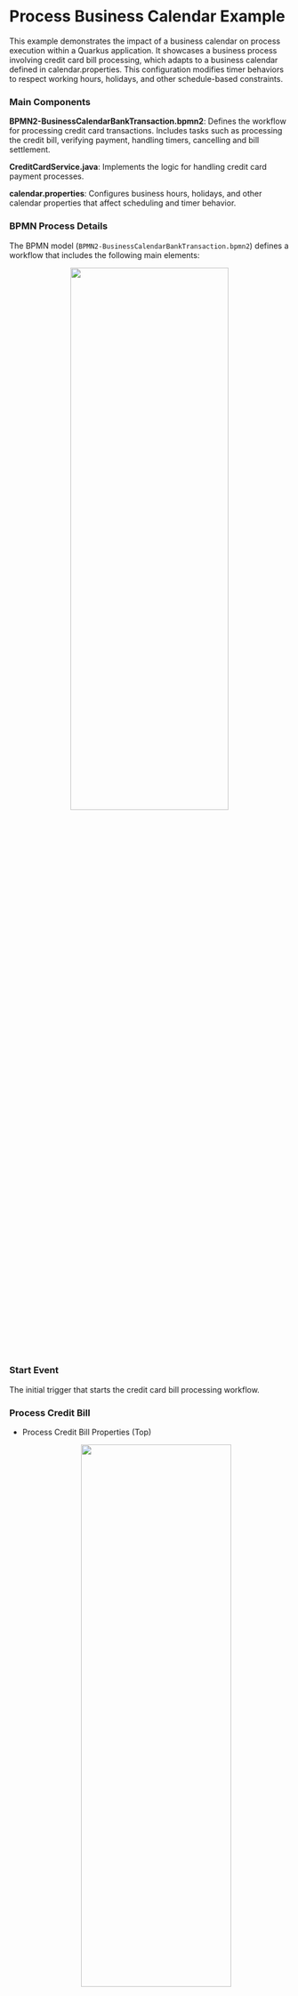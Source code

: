 # Process Business Calendar Example

This example demonstrates the impact of a business calendar on process execution within a Quarkus application. It showcases a business process involving credit card bill processing, which adapts to a business calendar defined in calendar.properties. This configuration modifies timer behaviors to respect working hours, holidays, and other schedule-based constraints.

### Main Components

**BPMN2-BusinessCalendarBankTransaction.bpmn2**:
Defines the workflow for processing credit card transactions. 
Includes tasks such as processing the credit bill, verifying payment, handling timers, cancelling and bill settlement.

**CreditCardService.java**:
Implements the logic for handling credit card payment processes.

**calendar.properties**:
Configures business hours, holidays, and other calendar properties that affect scheduling and timer behavior.

### BPMN Process Details

The BPMN model (`BPMN2-BusinessCalendarBankTransaction.bpmn2`) defines a workflow that includes the following main elements:
<p align="center"><img width=75% height=50% src="docs/images/CreditCardModel.png"></p>

### Start Event

The initial trigger that starts the credit card bill processing workflow.

### Process Credit Bill
* Process Credit Bill Properties (Top)
  <p align="center"><img width=75% height=50% src="docs/images/ProcessCreditBillTop.png"></p>

* Process Credit Card Bill Assignments
  <p align="center"><img width=75% height=50% src="docs/images/ProcessCreditBillAssign.png"></p>

### Verify Payment
A service task where the credit card details are validated, ensuring the payment is processed under valid terms.

* Verify Payment
  <p align="center"><img width=75% height=50% src="docs/images/VerifyPayment.png"></p>

### Timer

Attached to a human task to simulate waiting for manual confirmation or user action. This timer can be configured to react differently based on the presence of the business calendar.
<p align="center"><img width=75% height=50% src="docs/images/Timer.png"></p>

### Cancel Payment
Executed if the timer expires without human action, leading to the cancellation of the payment process.

* Cancel Payment (Top)
  <p align="center"><img width=75% height=50% src="docs/images/CancelPaymentTop.png"></p>

* Cancel Payment Assignments
  <p align="center"><img width=75% height=50% src="docs/images/CancelPaymentAssign.png"></p>

### Settle Payment

The final step where the payment is settled successfully on manual verification.

* Settle Payment (Top)
 <p align="center"><img width=75% height=50% src="docs/images/SettlePaymentTop.png"></p>

* Settle Payment Assignments
<p align="center"><img width=75% height=50% src="docs/images/SettlePaymentAssign.png"></p>

## Build and run

### Prerequisites

You will need:
- Java 17+ installed
- Environment variable JAVA_HOME set accordingly
- Maven 3.9.6+ installed

### Compile and Run in Local Dev Mode

```sh
mvn clean compile quarkus:dev
```

NOTE: With dev mode of Quarkus you can take advantage of hot reload for business assets like processes, rules, decision tables and java code. No need to redeploy or restart your running application.

### Package and Run in JVM mode

```sh
mvn clean package
java -jar target/quarkus-app/quarkus-run.jar
```

or on windows

```sh
mvn clean package
java -jar target\quarkus-app\quarkus-run.jar
```

### OpenAPI (Swagger) documentation
[Specification at swagger.io](https://swagger.io/docs/specification/about/)

You can take a look at the [OpenAPI definition](http://localhost:8080/openapi?format=json) - automatically generated and included in this service - to determine all available operations exposed by this service. For easy readability you can visualize the OpenAPI definition file using a UI tool like for example available [Swagger UI](https://editor.swagger.io).

In addition, various clients to interact with this service can be easily generated using this OpenAPI definition.

When running in either Quarkus Development or Native mode, we also leverage the [Quarkus OpenAPI extension](https://quarkus.io/guides/openapi-swaggerui#use-swagger-ui-for-development) that exposes [Swagger UI](http://localhost:8080/q/swagger-ui/) that you can use to look at available REST endpoints and send test requests.

## curl command can be found below:

### To start the process

```sh
curl -X POST http://localhost:8080/BusinessCalendarCreditBill \
-H "Content-Type: application/json" \
-d '{"creditCardNumber": null, "creditCardDetails": {"cardNumber": "434353433", "status": "Bill Due"}}'

```

### To retrieve instances

```sh
curl -X GET http://localhost:8080/BusinessCalendarCreditBill \
-H "Content-Type: application/json" \
-H "Accept: application/json"

```
### To retrieve status of particular instance using id

```sh
curl -X GET http://localhost:8080/BusinessCalendarCreditBill/{id} \
-H "Content-Type: application/json" \
-H "Accept: application/json"

```

## Understanding calendar.properties
**Default Behavior**: If you do not input custom values in a calendar.properties file, the system will use the following default settings:

* **business.days.per.week** defaults to 5, meaning only Monday to Friday are considered working days.

* **business.hours.per.day** defaults to 8, representing an 8-hour workday.

* **business.start.hour** defaults to 9, and business.end.hour defaults to 17 (i.e.,9 AM to 5 PM workday).

* **business.weekend.days** defaults to Saturday and Sunday (Sunday-1, Monday-2, Tuesday-3, Wednesday-4, Thursday-5, Friday-6, Saturday-7).

* **business.holiday.date.format** defaults to yyyy-MM-dd, (input must match format defined format).

* **business.holidays** by default will be considered empty, meaning no predefined holidays unless specified, if specified, it should be in the format defined by business.holiday.date.format, Holidays can be specified as individual dates (e.g., 2024-12-25,2024-12-31) or as a range of dates (e.g., 2024-11-12:2024-11-14).

* **business.timezone** defaults to the system’s default timezone, if configured, valid time-zone as per Valid timezone as per https://docs.oracle.com/javase/7/docs/api/java/util/TimeZone.html should be specfied.

**Behavior**:
* Considering the default properties as mentioned above, if a task is executed after working hours i.e., non-working hours (e.g., at 7 PM), the system will delay its execution until the start of the next working hour/working day (9 AM). For example, if a task timer is set to trigger at 7 PM on a Friday, it will not execute until 9 AM on Monday (assuming a standard 5-day workweek).
* If a task becomes due or is scheduled to start outside business hours, it will remain in a pending state until business hours resume.
* If the business calendar is configured with a 5-day workweek (business.days.per.week=5), any tasks scheduled over the weekend will not resume until the following Monday at the start of business hours.


## Configuring Custom Calendar.Properties
### Note: Important Guidelines for Configuring `calendar.properties`
To override default values, configure calendar.properties file based on requirements. In order to ensure more aligned functionality, please follow the rules outlined below. Adhering to these guidelines will help ensure that tasks are executed as expected. Incorrect configurations may result in unintended behavior, so it's recommended to input accurate values.

| Property                     | Valid Range                                                                                                            | Description                                                                                                                                                                                    |
|------------------------------|------------------------------------------------------------------------------------------------------------------------|------------------------------------------------------------------------------------------------------------------------------------------------------------------------------------------------|
| `business.start.hour`       | 0-23                                                                                                                   | Start hour of the workday                                                                                                                                                                      |
| `business.end.hour`         | 0-23                                                                                                                   | End hour of the workday                                                                                                                                                                        |
| `business.hours.per.day`    | 1-24                                                                                                                   | Total working hours in a day                                                                                                                                                                   |
| `business.days.per.week`    | 1-7                                                                                                                    | Total working days per week                                                                                                                                                                    |
| `business.weekend.days`     | 0-7                                                                                                                    | Days considered as weekends (e.g., 1 = Sunday, 7 = Saturday). In case you want to consider all the days as working days i.e., no weekend days, input 0 as value considering working days as 7. |
| `business.holiday.date.format`       | (yyyy-MM-DD)                                                                                                           | List of holidays                                                                                                                                                                               |
| `business.holidays`   | Dates aligned with business.holiday.date.format                                                                        | Date format for holidays                                                                                                                                                                       |
| `business.cal.timezone`     | Valid timezone as per [Java TimeZone Documentation](https://docs.oracle.com/javase/7/docs/api/java/util/TimeZone.html) | Timezone for calculations                                                                                                                                                                      |

### Example of custom calendar.properties
```Properties
business.end.hour=23
business.hours.per.day=24
business.start.hour=0
business.holiday.date.format=yyyy-MM-dd
business.holidays=2024-10-30
business.days.per.week =5
business.weekend.days =6,7
business.cal.timezone=America/Toronto
```
**Behavior**:
* **Tasks within working hours**: When a task or timer is scheduled within the defined working hours (e.g., between business.start.hour=0 and business.end.hour=24), the task will be completed immediately once it becomes due. For example, if a task is scheduled to trigger at 10 AM on a Tuesday, and your working hours are from 0 to 24, the task will execute as expected at 10 AM.
* **Handling custom working days**: If calendar.properties file specifies business.days.per.week=6, the system will treat these days as working days, tasks scheduled on any of these days will be processed during the defined working hours. For example, if a task is due at 10 AM on Saturday, and you’ve configured Saturday as a working day, the task will execute as completed.
* **Weekend handling**: Even if a task is executed within the defined working hours, it will be delayed if it falls on a configured weekend. For example, if you have business.days.per.week =5 and business.weekend.days=6,7 the task will not execute on the weekend days mentioned. Instead, it will be postponed to the next working day at the defined business.start.hour. This ensures that no tasks are executed on days that are considered holidays, even if they fall within regular business hours.
* **Holiday handling**: if a task is executed within the defined working hours, it will be delayed if it falls on a configured holiday. For example, if you have business.holdays = 2024-10-30 and a task is executed on the same day in a working hour, it will not execute, instead it will be postponed to the next working day at the defined business.start.hour. This ensures that no tasks are executed on days that are considered holidays, even if they fall within regular business hours.
* **Timezone**: If you specify a timezone using business.cal.timezone, the calendar will adjust all scheduling based on this timezone, regardless of system time else systems time will be considered.

## Testing with default calendar.properties (working hours)
**Note**: The test was performed at 16:13 on Monday, which falls under default working hours 

* The timer for the Verify Payment task will follow a straightforward countdown based on real time. If the specified time elapses i.e., 1 second, it immediately moves to cancel payment task.

* POST/ BusinessCalendarCreditBill
```sh
curl -X POST http://localhost:8080/BusinessCalendarCreditBill \
-H "Content-Type: application/json" \
-d '{"creditCardNumber": null, "creditCardDetails": {"cardNumber": "434353433", "status": "Bill Due"}}'

```
<p align="center"><img width=75% height=50% src="docs/images/Post1.png"></p>

* After 1 second when we send request for GET/ BusinessCalendarCreditBill again we get empty array representing the cancellation.
```sh
curl -X GET http://localhost:8080/BusinessCalendarCreditBill \
-H "Content-Type: application/json" \
-H "Accept: application/json"

```
<p align="center"><img width=75% height=50% src="docs/images/Get1.png"></p>

### Example of logs representing the process from start to completion
<p align="center"><img width=75% height=50% src="docs/images/WithPropertiesLogs.png"></p>

* At 16:13:20,606, job 18e97326-897b-4f1b-8121-b09ea9eb37d7 was started, indicating that the timer was triggered approximately after one second as expected.

## Testing with default calendar.properties (non-working hours)
**Note**: The test was performed at 08:27 on Monday, which does not fall in the default working hours range

* During non-working hours, the timer for the Verify Payment task will not trigger and the process remains in active state, does not move to cancel payment task.

* POST/ BusinessCalendarCreditBill
```sh
curl -X POST http://localhost:8080/BusinessCalendarCreditBill \
-H "Content-Type: application/json" \
-d '{"creditCardNumber": null, "creditCardDetails": {"cardNumber": "434353433", "status": "Bill Due"}}'
```
<p align="center"><img width=75% height=50% src="docs/images/Post3.png"></p>


* GET/ BusinessCalendarCreditBill
```sh
curl -X GET http://localhost:8080/BusinessCalendarCreditBill \
-H "Content-Type: application/json" \
-H "Accept: application/json"

```
* Now, even after 1 second, the process will be in Active State but not completed state.

<p align="center"><img width=75% height=50% src="docs/images/Get3.png"></p>

### Example of logs representing the active state during non-working hours

<p align="center"><img width=75% height=50% src="docs/images/WithoutPropertiesLogsNW.png"></p>

## Testing with calendar.properties (During non-working hours/Specified Holiday)
**Note**: The test was performed considering 24-hour workday properties with configured holiday i.e., business.holidays=2024-11-07

* After calendar.properties file is added, build the example again "mvn clean compile quarkus:dev" or type 's' in the quarkus terminal and hit enter just to restart.

* POST/ BusinessCalendarCreditBill
```sh
curl -X POST http://localhost:8080/BusinessCalendarCreditBill \
-H "Content-Type: application/json" \
-d '{"creditCardNumber": null, "creditCardDetails": {"cardNumber": "434353433", "status": "Bill Due"}}'
```
<p align="center"><img width=75% height=50% src="docs/images/Post2.png"></p>


* GET/ BusinessCalendarCreditBill
```sh
curl -X GET http://localhost:8080/BusinessCalendarCreditBill \
-H "Content-Type: application/json" \
-H "Accept: application/json"

```
* Now, even after 1 second, the process will be in Active State.

<p align="center"><img width=75% height=50% src="docs/images/Get2.png"></p>

### Example of logs representing the active state during non-working hours/specified holiday

<p align="center"><img width=75% height=50% src="docs/images/WithPropertiesLogs.png"></p>

* The node 'Start' for the process 'BusinessCalendarCreditBill', identified by 08ea5258-9d91-4f05-a8d8-184107c042ed, was triggered at 08:54:28,621.

* At 08:54:28,629, the 'Process Credit Bill' node was activated.

* At 08:54:28,653, verification step through the 'Verify Payment' node was started.

* Subsequently, a human task was registered at 08:54:28,773.

* The workflow transitioned to an 'Active' state at 08:54:28,808.

* Due to mentioned "business.holidays property" in calendar.properties, timer does not trigger and the state remains active.

* On next business day, timer will resume at the beginning of the next working hour/day, after the non-working hour/holiday has ended. The timer is set to fire after one second of active business time.


